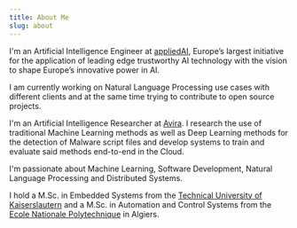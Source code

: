 ```yaml
--- 
title: About Me
slug: about
---
```


I'm an Artificial Intelligence Engineer at [appliedAI](https://www.appliedai.de/), Europe’s largest initiative for the application of leading edge trustworthy AI technology with the vision to shape Europe’s innovative power in AI.

I am currently working on Natural Language Processing use cases with different clients and at the same time trying to contribute to open source projects.

I'm an Artificial Intelligence Researcher at [Avira](https://www.avira.com/).
I research the use of traditional Machine Learning methods as well as Deep Learning 
methods for the detection of Malware script files and develop systems to train and evaluate said methods end-to-end in the Cloud.

I'm passionate about Machine Learning, Software Development, Natural Language Processing and Distributed Systems. 

I hold a M.Sc. in Embedded Systems from the [Technical University 
of Kaiserslautern](https://www.uni-kl.de/en/home/) and a M.Sc. in Automation and Control Systems from the [Ecole Nationale Polytechnique](http://www.enp.edu.dz/) in Algiers.

